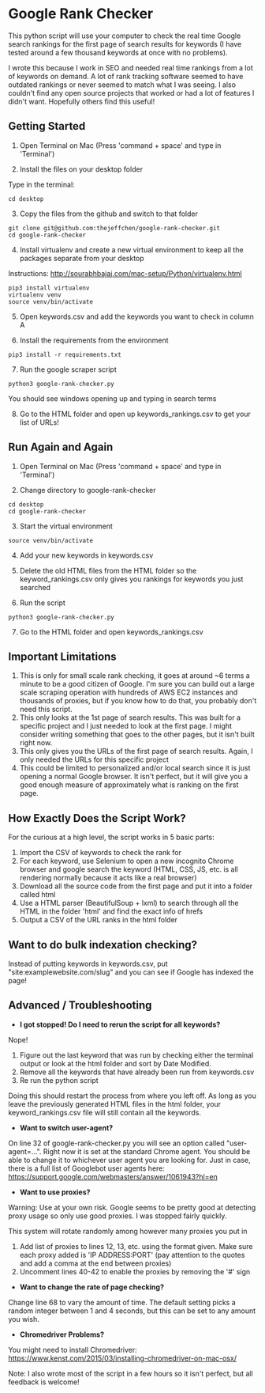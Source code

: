 # Google Rank Checker

This python script will use your computer to check the real time Google search rankings for the first page of search results for keywords (I have tested around a few thousand keywords at once with no problems).

I wrote this because I work in SEO and needed real time rankings from a lot of keywords on demand. A lot of rank tracking software seemed to have outdated rankings or never seemed to match what I was seeing. I also couldn't find any open source projects that worked or had a lot of features I didn't want. Hopefully others find this useful!

## Getting Started

1) Open Terminal on Mac (Press 'command + space' and type in 'Terminal')

2) Install the files on your desktop folder

Type in the terminal:

```
cd desktop
```

3) Copy the files from the github and switch to that folder
```
git clone git@github.com:thejeffchen/google-rank-checker.git
cd google-rank-checker
```

4) Install virtualenv and create a new virtual environment to keep all the packages separate from your desktop 

Instructions: http://sourabhbajaj.com/mac-setup/Python/virtualenv.html
```
pip3 install virtualenv
virtualenv venv
source venv/bin/activate
```

5) Open keywords.csv and add the keywords you want to check in column A

6) Install the requirements from the environment

```
pip3 install -r requirements.txt
```

7) Run the google scraper script
```
python3 google-rank-checker.py
```

You should see windows opening up and typing in search terms

8) Go to the HTML folder and open up keywords_rankings.csv to get your list of URLs!

## Run Again and Again

1) Open Terminal on Mac (Press 'command + space' and type in 'Terminal')

2) Change directory to google-rank-checker
```
cd desktop
cd google-rank-checker
```

3) Start the virtual environment
```
source venv/bin/activate
```

4) Add your new keywords in keywords.csv

5) Delete the old HTML files from the HTML folder so the keyword_rankings.csv only gives you rankings for keywords you just searched

6) Run the script
```
python3 google-rank-checker.py
```

7) Go to the HTML folder and open keywords_rankings.csv

## Important Limitations
1) This is only for small scale rank checking, it goes at around ~6 terms a minute to be a good citizen of Google. I'm sure you can build out a large scale scraping operation with hundreds of AWS EC2 instances and thousands of proxies, but if you know how to do that, you probably don't need this script.
2) This only looks at the 1st page of search results. This was built for a specific project and I just needed to look at the first page. I might consider writing something that goes to the other pages, but it isn't built right now.
3) This only gives you the URLs of the first page of search results. Again, I only needed the URLs for this specific project
4) This could be limited to personalized and/or local search since it is just opening a normal Google browser. It isn't perfect, but it will give you a good enough measure of approximately what is ranking on the first page.

## How Exactly Does the Script Work?

For the curious at a high level, the script works in 5 basic parts:
1) Import the CSV of keywords to check the rank for
2) For each keyword, use Selenium to open a new incognito Chrome browser and google search the keyword (HTML, CSS, JS, etc. is all rendering normally because it acts like a real browser)
3) Download all the source code from the first page and put it into a folder called html
4) Use a HTML parser (BeautifulSoup + lxml) to search through all the HTML in the folder 'html' and find the exact info of hrefs
5) Output a CSV of the URL ranks in the html folder

## Want to do bulk indexation checking?

Instead of putting keywords in keywords.csv, put "site:examplewebsite.com/slug" and you can see if Google has indexed the page!

## Advanced / Troubleshooting
* **I got stopped! Do I need to rerun the script for all keywords?**

Nope! 
1) Figure out the last keyword that was run by checking either the terminal output or look at the html folder and sort by Date Modified.
2) Remove all the keywords that have already been run from keywords.csv
3) Re run the python script

Doing this should restart the process from where you left off. As long as you leave the previously generated HTML files in the html folder, your keyword_rankings.csv file will still contain all the keywords.

* **Want to switch user-agent?**

On line 32 of google-rank-checker.py you will see an option called "user-agent=...". Right now it is set at the standard Chrome agent. You should be able to change it to whichever user agent you are looking for. Just in case, there is a full list of Googlebot user agents here: https://support.google.com/webmasters/answer/1061943?hl=en

* **Want to use proxies?**

Warning: Use at your own risk. Google seems to be pretty good at detecting proxy usage so only use good proxies. I was stopped fairly quickly.

This system will rotate randomly among however many proxies you put in

1) Add list of proxies to lines 12, 13, etc. using the format given. Make sure each proxy added is 'IP ADDRESS:PORT' (pay attention to the quotes and add a comma at the end between proxies)
2) Uncomment lines 40-42 to enable the proxies by removing the '#' sign

* **Want to change the rate of page checking?**

Change line 68 to vary the amount of time. The default setting picks a random integer between 1 and 4 seconds, but this can be set to any amount you wish. 

* **Chromedriver Problems?** 

You might need to install Chromedriver: 
https://www.kenst.com/2015/03/installing-chromedriver-on-mac-osx/

Note: I also wrote most of the script in a few hours so it isn't perfect, but all feedback is welcome!